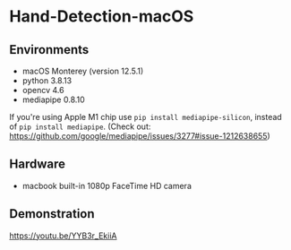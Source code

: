 # Hand-Detection-macOS

## Environments
 - macOS Monterey (version 12.5.1)
 - python 3.8.13
 - opencv 4.6
 - mediapipe 0.8.10   

If you're using Apple M1 chip use `pip install mediapipe-silicon`, instead of `pip install mediapipe`.
(Check out: https://github.com/google/mediapipe/issues/3277#issue-1212638655)

## Hardware
 - macbook built-in 1080p FaceTime HD camera

## Demonstration
https://youtu.be/YYB3r_EkiiA
